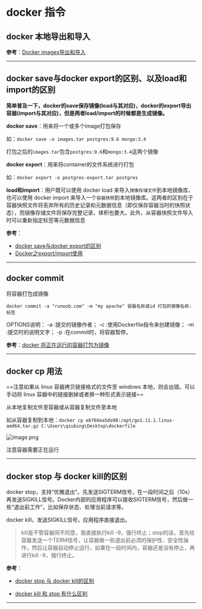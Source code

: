 # docker 指令

## docker 本地导出和导入

**参考**：[Docker images导出和导入](https://www.jianshu.com/p/8408e06b7273)

---

## docker save与docker export的区别、以及load和import的区别

**简单普及一下，docker的save保存镜像(load与其对应)，docker的export导出容器(import与其对应)，但是两者load/import的时候都是生成镜像。**

**docker save**：用来将一个或多个image打包保存

如：`docker save -o images.tar postgres:9.6 mongo:3.4`

打包之后的`images.tar`包含`postgres:9.6`和`mongo:3.4`这两个镜像

**docker export**：用来将container的文件系统进行打包

如：`docker export -o postgres-export.tar postgres`

**load和import**：用户既可以使用 docker load 来导入`镜像存储文件`到本地镜像库，也可以使用 docker import 来导入一个`容器快照`到本地镜像库。这两者的区别在于容器快照文件将丢弃所有的历史记录和元数据信息（即仅保存容器当时的快照状态），而镜像存储文件将保存完整记录，体积也要大。此外，从容器快照文件导入时可以重新指定标签等元数据信息

**参考**：

- [docker save与docker export的区别](https://blog.csdn.net/liukuan73/article/details/78089138)
- [Docker之export/import使用](https://blog.csdn.net/weixin_42003671/article/details/86614577)

---

## docker commit

将容器打包成镜像

`docker commit -a "runoob.com" -m "my apache" 容器名称或id 打包的镜像名称:标签`

OPTIONS说明：
-a :提交的镜像作者；
-c :使用Dockerfile指令来创建镜像；
-m :提交时的说明文字；
-p :在commit时，将容器暂停。

**参考**：[docker 将正在运行的容器打包为镜像](https://www.cnblogs.com/jackadam/p/9528448.html)

---

## docker cp 用法

==注意如果从 linux 容器拷贝链接格式的文件至 windows 本地，则会出错。可以手动将 linux 容器中的链接删掉或者换一种形式表示链接==

从本地复制文件至容器或从容器复制文件至本地

如从容器复制到本地：`docker cp eb768ea5da98:/opt/go1.11.1.linux-amd64.tar.gz C:\Users\qiubing\Desktop\dockerfile`

![image.png](https://ww1.sinaimg.cn/large/006alGmrly1gbls6sjibhj312y05lt9f.jpg)

注意容器需要正在运行

---

## docker stop 与 docker kill的区别

docker stop，支持“优雅退出”。先发送SIGTERM信号，在一段时间之后（10s）再发送SIGKILL信号。Docker内部的应用程序可以接收SIGTERM信号，然后做一些“退出前工作”，比如保存状态、处理当前请求等。

docker kill，发送SIGKILL信号，应用程序直接退出。

> kill是不管容器同不同意，我直接执行kill -9，强行终止；stop的话，首先给容器发送一个TERM信号，让容器做一些退出前必须的保护性、安全性操作，然后让容器自动停止运行，如果在一段时间内，容器还是没有停止，再进行kill -9，强行终止。

**参考**：

- [docker stop 与 docker kill的区别](https://www.bbsmax.com/A/gVdnR6NEdW/)

- [docker kill 和 stop 有什么区别](http://dockone.io/question/158)

---
